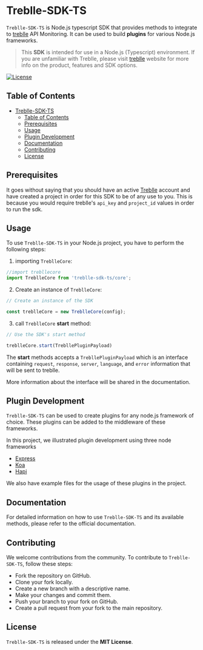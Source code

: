 # Treblle-SDK-TS

`Treblle-SDK-TS` is Node.js typescript SDK that provides methods to integrate to [treblle](https://www.treblle.com/) API Monitoring. It can be used to build <b>plugins</b> for various Node.js frameworks.

> This **SDK** is intended for use in a Node.js (Typescript) environment. If you are unfamiliar with Treblle, please visit [treblle](https://www.treblle.com/) website for more info on the product, features and SDK options.

[![License](https://img.shields.io/badge/license-MIT-blue.svg)](LICENSE.md)

## Table of Contents
- [Treblle-SDK-TS](#treblle-sdk-ts)
  - [Table of Contents](#table-of-contents)
  - [Prerequisites](#prerequisites)
  - [Usage](#usage)
  - [Plugin Development](#plugin-development)
  - [Documentation](#documentation)
  - [Contributing](#contributing)
  - [License](#license)


## Prerequisites

It goes without saying that you should have an active [Treblle](https://www.treblle.com) account and have created a project in order for this SDK to be of any use to you. This is because you would require treblle's `api_key` and `project_id` values in order to run the sdk.

<!-- ## Installation

You can install `Treblle-SDK-TS` using npm or yarn:

```bash
npm install your-sdk-name

# OR

yarn add your-sdk-name
``` -->

## Usage
To use `Treblle-SDK-TS` in your Node.js project, you have to perform the following steps:

1. importing `TreblleCore`:

```typescript
//import trebllecore
import TreblleCore from 'treblle-sdk-ts/core';
```

2. Create an instance of `TreblleCore`:

```typescript
// Create an instance of the SDK

const treblleCore = new TreblleCore(config);
```

3. call `TreblleCore` <b>start</b> method:

```typescript
// Use the SDK's start method

treblleCore.start(TrebllePluginPayload)
```


The <b>start</b> methods accepts a `TrebllePluginPayload` which is an interface containing `request`, `response`, `server`, `language`, and `error` information that will be sent to treblle.


More information about the interface will be shared in the documentation.


## Plugin Development

`Treblle-SDK-TS` can be used to create plugins for any node.js framework of choice. These plugins can be added to the middleware of these frameworks.


In this project, we illustrated plugin development using three node frameworks


* [Express](plugins/express/README.md)
* [Koa](plugins/koa/README.md)
* [Hapi](plugins/hapi/README.md)

We  also have example files for the usage of these plugins in the project.

## Documentation
For detailed information on how to use `Treblle-SDK-TS` and its available methods, please refer to the official documentation.

## Contributing

We welcome contributions from the community. To contribute to ``Treblle-SDK-TS``, follow these steps:

* Fork the repository on GitHub.
* Clone your fork locally.
* Create a new branch with a descriptive name.
* Make your changes and commit them.
* Push your branch to your fork on GitHub.
* Create a pull request from your fork to the main repository.

## License

`Treblle-SDK-TS` is released under the <b>MIT License</b>.
